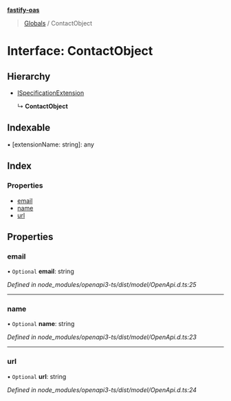 **[fastify-oas](../README.md)**

> [Globals](../README.md) / ContactObject

# Interface: ContactObject

## Hierarchy

* [ISpecificationExtension](ispecificationextension.md)

  ↳ **ContactObject**

## Indexable

▪ [extensionName: string]: any

## Index

### Properties

* [email](contactobject.md#email)
* [name](contactobject.md#name)
* [url](contactobject.md#url)

## Properties

### email

• `Optional` **email**: string

*Defined in node_modules/openapi3-ts/dist/model/OpenApi.d.ts:25*

___

### name

• `Optional` **name**: string

*Defined in node_modules/openapi3-ts/dist/model/OpenApi.d.ts:23*

___

### url

• `Optional` **url**: string

*Defined in node_modules/openapi3-ts/dist/model/OpenApi.d.ts:24*
